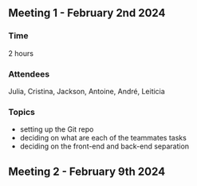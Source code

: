 ## Meeting 1 - February 2nd 2024

### Time 

2 hours

### Attendees
Julia, Cristina, Jackson, Antoine, André, Leiticia

### Topics

- setting up the Git repo
- deciding on what are each of the teammates tasks
- deciding on the front-end and back-end separation


## Meeting 2 - February 9th 2024


